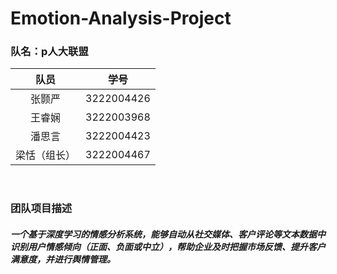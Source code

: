 # Emotion-Analysis-Project

### 队名：p人大联盟

|队员|学号|
| :----: | :----: |
|张颢严|3222004426|
|王睿娴|3222003968|
|潘思言|3222004423|
|梁恬（组长）|3222004467|

<br>

### 团队项目描述
##### 一个基于深度学习的情感分析系统，能够自动从社交媒体、客户评论等文本数据中识别用户情感倾向（正面、负面或中立），帮助企业及时把握市场反馈、提升客户满意度，并进行舆情管理。
